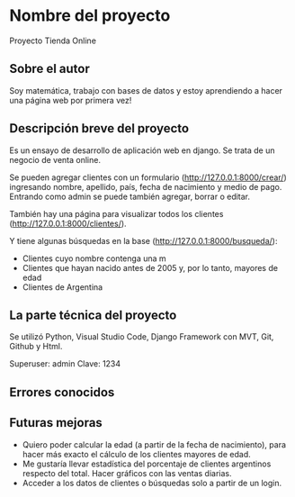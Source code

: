 # Nombre del proyecto

Proyecto Tienda Online


## Sobre el autor

Soy matemática, trabajo con bases de datos y estoy aprendiendo a hacer una página web por primera vez!


## Descripción breve del proyecto

Es un ensayo de desarrollo de aplicación web en django. Se trata de un negocio de venta online. 

Se pueden agregar clientes con un formulario (http://127.0.0.1:8000/crear/) ingresando nombre, apellido, país, fecha de nacimiento y medio de pago. Entrando como admin se puede también agregar, borrar o editar.

También hay una página para visualizar todos los clientes (http://127.0.0.1:8000/clientes/).

Y tiene algunas búsquedas en la base (http://127.0.0.1:8000/busqueda/):

- Clientes cuyo nombre contenga una m
- Clientes que hayan nacido antes de 2005 y, por lo tanto, mayores de edad 
- Clientes de Argentina

## La parte técnica del proyecto

Se utilizó Python, Visual Studio Code, Django Framework con MVT, Git, Github y Html.

Superuser: admin
Clave: 1234


## Errores conocidos




## Futuras mejoras

- Quiero poder calcular la edad (a partir de la fecha de nacimiento), para hacer más exacto el cálculo de los clientes mayores de edad. 
- Me gustaría llevar estadística del porcentaje de clientes argentinos respecto del total. Hacer gráficos con las ventas diarias.
- Acceder a los datos de clientes o búsquedas solo a partir de un login.